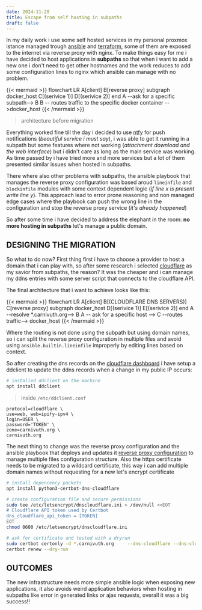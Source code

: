 ```yaml
---
date: 2024-11-28
title: Escape from self hosting in subpaths
draft: false
---
```


In my daily work i use some self hosted services in my personal proxmox istance managed trough [ansible](https://docs.ansible.com/ansible/latest/index.html) and [terraform](https://www.terraform.io/), some of them are exposed to the internet via reverse proxy with nginx.
To make things easy for me i have decided to host applications in **subpaths** so that when i want to add a new one i don't need to get other hostnames and the work reduces to add some configuration lines to nginx which ansible can manage with no problem.

{{< mermaid >}}
flowchart LR
A[client]
B[reverse proxy]
subgraph docker_host
C[(serivice 1)]
D[(serivice 2)]
end
A --ask for a specific subpath--> B
B -- routes traffic to the specific docker container -->docker_host
{{< /mermaid >}}
> architecture before migration

Everything worked fine till the day i decided to use [ntfy](https://ntfy.sh/) for push notifications (*beautiful service i must say*), i was able to get it running in a subpath but some features where not working (*attachment download and the web interface*) but i didn't care as long as the main service was working. As time passed by i have tried more and more services but a lot of them presented similar issues when hosted in subpaths.

There where also other problems with subpaths, the ansible playbook that manages the reverse proxy configuration was based aroud `lineinfile` and `blockinfile` modules with some context dependent logic (*if line x is present write line y*). This approach lead to error prone reasoning and non managed edge cases where the playbook can push the wrong line in the configuration and stop the reverse proxy service (*it's already happened*)

So after some time i have decided to address the elephant in the room: **no more hosting in subpaths** let's manage a public domain.

## DESIGNING THE MIGRATION

So what to do now? First thing first i have to choose a provider to host a domain that i can play with, so after some research i selected [cloudflare](https://www.cloudflare.com) as my savior from subpaths, the reason? It was the cheaper and i can manage my ddns entries with some server script that connects to the cloudflare API.

The final architecture that i want to achieve looks like this:

{{< mermaid >}}
flowchart LR
A[client]
B[(CLOUDFLARE DNS SERVERS)]
C[reverse proxy]
subgraph docker_host
D[(serivice 1)]
E[(serivice 2)]
end
A --resolve *.carnivuth.org--> B
A -- ask for a specific host --> C --routes traffic--> docker_host
{{< /mermaid >}}

Where the routing is not done using the subpath but using domain names, so i can split the reverse proxy configuration in multiple files and avoid using `ansible.builtin.lineinfile` improperly by editing lines based on context.

So after creating the dns records on the [cloudflare dashboard](https://dash.cloudflare.com) i have setup a ddclient to update the ddns records when a change in my public IP occurs:

```bash
# installed ddclient on the machine
apt install ddclient
```

> inside `/etc/ddclient.conf`
```text
protocol=cloudflare \
use=web, web=ipify-ipv4 \
login=USER \
password='TOKEN' \
zone=carnivuth.org \
carnivuth.org
```

The next thing to change was the reverse proxy configuration and the ansible playbook that deploys and updates it [reverse proxy configuration](https://github.com/carnivuth/labcraft/commit/d55f66c80fcf24317873a36613daff72b8add1f8) to manage multiple files configuration structure.
Also the https certificate needs to be migrated to a wildcard certificate, this way i can add multiple domain names without requesting for a new let's encrypt certificate

```bash
# install depencency packets
apt install python3-certbot-dns-cloudflare

# create configuration file and secure permissions
sudo tee /etc/letsencrypt/dnscloudflare.ini > /dev/null <<EOT
# Cloudflare API token used by Certbot
dns_cloudflare_api_token = [TOKEN]
EOT
chmod 0600 /etc/letsencrypt/dnscloudflare.ini

# ask for certificate and tested with a dryrun
sudo certbot certonly -d *.carnivuth.org     --dns-cloudflare --dns-cloudflare-credentials /etc/letsencrypt/dnscloudflare.ini     --post-hook "service nginx reload"     --non-interactive --agree-tos     --email matti200042@gmail.com
certbot renew --dry-run
```

## OUTCOMES

The new infrastructure needs more simple ansible logic when exposing new applications, it also avoids weird application behaviors when hosting in subpaths like error in generated links or ajax requests, overall it was a big success!!
